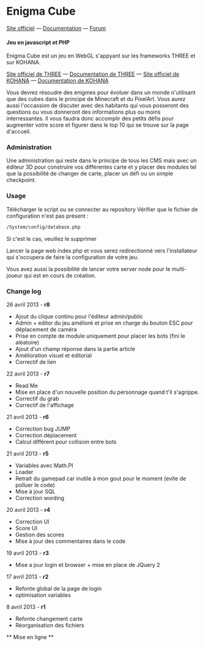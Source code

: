 Enigma Cube
========
[Site officiel](http://www.enigmacube.com) — [Documentation](http://docs.openrpg.fr) — [Forum](http://www.openrpg.fr/forums/85-enigma-cube)

#### Jeu en javascript et PHP ####

Enigma Cube est un jeu en WebGL s'appyant sur les frameworks THREE et sur KOHANA.

[Site officiel de THREE](http://threejs.org/) — [Documentation de THREE](http://threejs.org/docs/) — [Site officiel de KOHANA](http://kohanaframework.org/) — [Documentation de KOHANA](http://docs.openrpg.fr/creer-son-jeu)

Vous devrez résoudre des enigmes pour évoluer dans un monde n'utilisant que des cubes dans le principe de Minecraft et du PixelArt.
Vous aurez aussi l'occassion de discuter avec des habitants qui vous posseront des questions ou vous donneront des informations plus ou moins interressantes.
Il vous faudra donc accomplir des petits défis pour augmenter votre score et figurer dans le top 10 qui se trouve sur la page d'accueil.

### Administration ###

Une administration qui reste dans le principe de tous les CMS mais avec un éditeur 3D pour construire vos différentes carte et y placer des modules tel que la possibilité de changer de carte, placer un défi ou un simple checkpoint.

### Usage ###

Télécharger le script ou se connecter au repository
Vérifier que le fichier de configuration n'est pas présent :

```html
/System/config/database.php
```

Si c'est le cas, veuillez le supprimer

Lancer la page web index.php et vous serez redirectionné vers l'installateur qui s'occupera de faire la configuration de votre jeu.

Vous avez aussi la possibilité de lancer votre server node pour le multi-joueur qui est en cours de création.


### Change log ###


26 avril 2013 - **r8**

* Ajout du clique continu pour l'éditeur admin/public
* Admin + editor du jeu amélioré et prise en charge du bouton ESC pour déplacement de caméra
* Prise en compte de module uniquement pour placer les bots (fini le aléatoire)
* Ajout d'un champ réponse dans la partie article
* Amélioration visuel et éditorial
* Correctif de lien


22 avril 2013 - **r7**

* Read Me
* Mise en place d'un nouvelle position du personnage quand t'il s'agrippe.
* Correctif du grab
* Correctif de l'affichage


21 avril 2013 - **r6**

* Correction bug JUMP
* Correction déplacement
* Calcul différent pour collision entre bots


21 avril 2013 - **r5**

* Variables avec Math.PI
* Loader
* Retrait du gamepad car inutile à mon gout pour le moment (evite de polluer le code)
* Mise à jour SQL
* Correction wording


20 avril 2013 - **r4**

* Correction UI
* Score UI
* Gestion des scores
* Mise à jour des commentaires dans le code


19 avril 2013 - **r3**

* Mise a jour login et browser + mise en place de JQuery 2


17 avril 2013 - **r2**

* Refonte global de la page de login
* optimisation variables


8 avril 2013 - **r1**

* Refonte changement carte
* Réorganisation des fichiers


** Mise en ligne **
